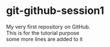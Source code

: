 # git-github-session1
My very first repository on GitHub.
<br>This is for the tutorial purpose</br>
some more lines are added to it
